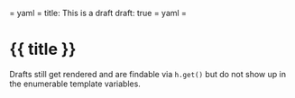 = yaml =
title: This is a draft
draft: true
= yaml =

# {{ title }}

Drafts still get rendered and are findable via `h.get()` but do not show up in the enumerable template variables.
